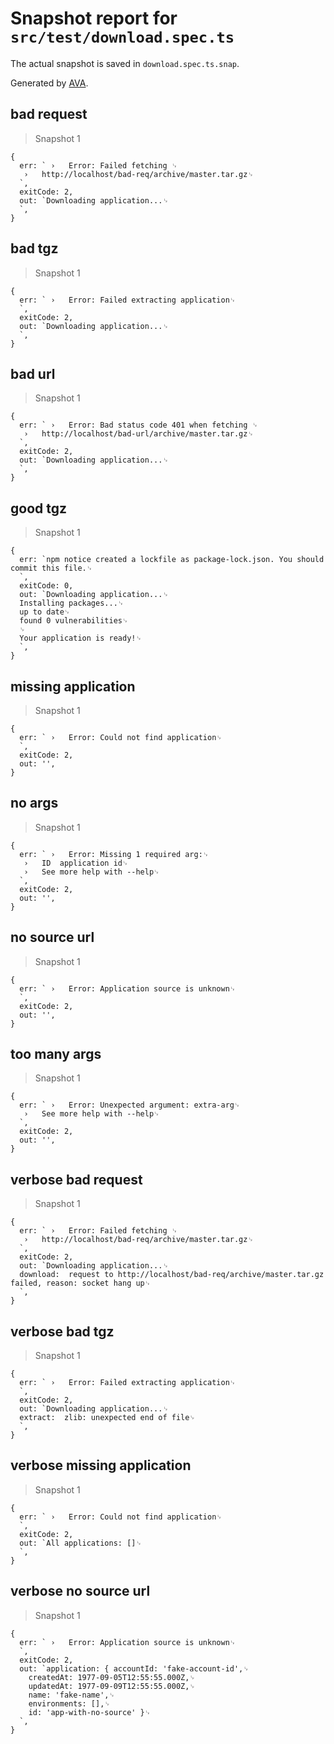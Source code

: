 # Snapshot report for `src/test/download.spec.ts`

The actual snapshot is saved in `download.spec.ts.snap`.

Generated by [AVA](https://ava.li).

## bad request

> Snapshot 1

    {
      err: ` ›   Error: Failed fetching ␊
       ›   http://localhost/bad-req/archive/master.tar.gz␊
      `,
      exitCode: 2,
      out: `Downloading application...␊
      `,
    }

## bad tgz

> Snapshot 1

    {
      err: ` ›   Error: Failed extracting application␊
      `,
      exitCode: 2,
      out: `Downloading application...␊
      `,
    }

## bad url

> Snapshot 1

    {
      err: ` ›   Error: Bad status code 401 when fetching ␊
       ›   http://localhost/bad-url/archive/master.tar.gz␊
      `,
      exitCode: 2,
      out: `Downloading application...␊
      `,
    }

## good tgz

> Snapshot 1

    {
      err: `npm notice created a lockfile as package-lock.json. You should commit this file.␊
      `,
      exitCode: 0,
      out: `Downloading application...␊
      Installing packages...␊
      up to date␊
      found 0 vulnerabilities␊
      ␊
      Your application is ready!␊
      `,
    }

## missing application

> Snapshot 1

    {
      err: ` ›   Error: Could not find application␊
      `,
      exitCode: 2,
      out: '',
    }

## no args

> Snapshot 1

    {
      err: ` ›   Error: Missing 1 required arg:␊
       ›   ID  application id␊
       ›   See more help with --help␊
      `,
      exitCode: 2,
      out: '',
    }

## no source url

> Snapshot 1

    {
      err: ` ›   Error: Application source is unknown␊
      `,
      exitCode: 2,
      out: '',
    }

## too many args

> Snapshot 1

    {
      err: ` ›   Error: Unexpected argument: extra-arg␊
       ›   See more help with --help␊
      `,
      exitCode: 2,
      out: '',
    }

## verbose bad request

> Snapshot 1

    {
      err: ` ›   Error: Failed fetching ␊
       ›   http://localhost/bad-req/archive/master.tar.gz␊
      `,
      exitCode: 2,
      out: `Downloading application...␊
      download:  request to http://localhost/bad-req/archive/master.tar.gz failed, reason: socket hang up␊
      `,
    }

## verbose bad tgz

> Snapshot 1

    {
      err: ` ›   Error: Failed extracting application␊
      `,
      exitCode: 2,
      out: `Downloading application...␊
      extract:  zlib: unexpected end of file␊
      `,
    }

## verbose missing application

> Snapshot 1

    {
      err: ` ›   Error: Could not find application␊
      `,
      exitCode: 2,
      out: `All applications: []␊
      `,
    }

## verbose no source url

> Snapshot 1

    {
      err: ` ›   Error: Application source is unknown␊
      `,
      exitCode: 2,
      out: `application: { accountId: 'fake-account-id',␊
        createdAt: 1977-09-05T12:55:55.000Z,␊
        updatedAt: 1977-09-09T12:55:55.000Z,␊
        name: 'fake-name',␊
        environments: [],␊
        id: 'app-with-no-source' }␊
      `,
    }
